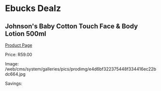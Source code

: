 
# Ebucks Dealz
## Johnson's Baby Cotton Touch Face & Body Lotion 500ml
[Product Page](https://www.ebucks.com/web/shop/productSelected.do?prodId=965979241&catId=1186088243)

Price: R59.00

Image: /web/cms/system/galleries/pics/prodimg/e4d6bf322375448f334416ec22bdc664.jpg

Savings: 


	